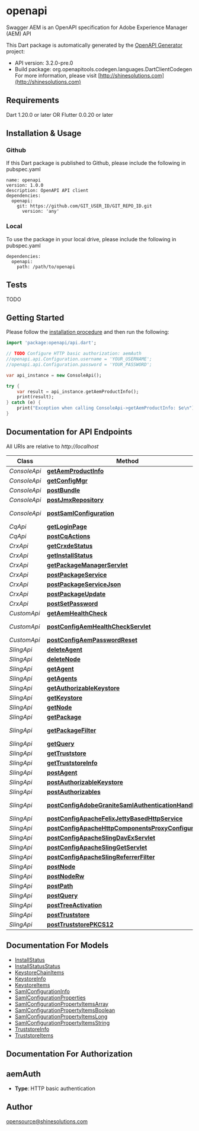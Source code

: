 # openapi
Swagger AEM is an OpenAPI specification for Adobe Experience Manager (AEM) API

This Dart package is automatically generated by the [OpenAPI Generator](https://openapi-generator.tech) project:

- API version: 3.2.0-pre.0
- Build package: org.openapitools.codegen.languages.DartClientCodegen
For more information, please visit [http://shinesolutions.com](http://shinesolutions.com)

## Requirements

Dart 1.20.0 or later OR Flutter 0.0.20 or later

## Installation & Usage

### Github
If this Dart package is published to Github, please include the following in pubspec.yaml
```
name: openapi
version: 1.0.0
description: OpenAPI API client
dependencies:
  openapi:
    git: https://github.com/GIT_USER_ID/GIT_REPO_ID.git
      version: 'any'
```

### Local
To use the package in your local drive, please include the following in pubspec.yaml
```
dependencies:
  openapi:
    path: /path/to/openapi
```

## Tests

TODO

## Getting Started

Please follow the [installation procedure](#installation--usage) and then run the following:

```dart
import 'package:openapi/api.dart';

// TODO Configure HTTP basic authorization: aemAuth
//openapi.api.Configuration.username = 'YOUR_USERNAME';
//openapi.api.Configuration.password = 'YOUR_PASSWORD';

var api_instance = new ConsoleApi();

try {
    var result = api_instance.getAemProductInfo();
    print(result);
} catch (e) {
    print("Exception when calling ConsoleApi->getAemProductInfo: $e\n");
}

```

## Documentation for API Endpoints

All URIs are relative to *http://localhost*

Class | Method | HTTP request | Description
------------ | ------------- | ------------- | -------------
*ConsoleApi* | [**getAemProductInfo**](docs//ConsoleApi.md#getaemproductinfo) | **GET** /system/console/status-productinfo.json | 
*ConsoleApi* | [**getConfigMgr**](docs//ConsoleApi.md#getconfigmgr) | **GET** /system/console/configMgr | 
*ConsoleApi* | [**postBundle**](docs//ConsoleApi.md#postbundle) | **POST** /system/console/bundles/{name} | 
*ConsoleApi* | [**postJmxRepository**](docs//ConsoleApi.md#postjmxrepository) | **POST** /system/console/jmx/com.adobe.granite:type&#x3D;Repository/op/{action} | 
*ConsoleApi* | [**postSamlConfiguration**](docs//ConsoleApi.md#postsamlconfiguration) | **POST** /system/console/configMgr/com.adobe.granite.auth.saml.SamlAuthenticationHandler | 
*CqApi* | [**getLoginPage**](docs//CqApi.md#getloginpage) | **GET** /libs/granite/core/content/login.html | 
*CqApi* | [**postCqActions**](docs//CqApi.md#postcqactions) | **POST** /.cqactions.html | 
*CrxApi* | [**getCrxdeStatus**](docs//CrxApi.md#getcrxdestatus) | **GET** /crx/server/crx.default/jcr:root/.1.json | 
*CrxApi* | [**getInstallStatus**](docs//CrxApi.md#getinstallstatus) | **GET** /crx/packmgr/installstatus.jsp | 
*CrxApi* | [**getPackageManagerServlet**](docs//CrxApi.md#getpackagemanagerservlet) | **GET** /crx/packmgr/service/script.html | 
*CrxApi* | [**postPackageService**](docs//CrxApi.md#postpackageservice) | **POST** /crx/packmgr/service.jsp | 
*CrxApi* | [**postPackageServiceJson**](docs//CrxApi.md#postpackageservicejson) | **POST** /crx/packmgr/service/.json/{path} | 
*CrxApi* | [**postPackageUpdate**](docs//CrxApi.md#postpackageupdate) | **POST** /crx/packmgr/update.jsp | 
*CrxApi* | [**postSetPassword**](docs//CrxApi.md#postsetpassword) | **POST** /crx/explorer/ui/setpassword.jsp | 
*CustomApi* | [**getAemHealthCheck**](docs//CustomApi.md#getaemhealthcheck) | **GET** /system/health | 
*CustomApi* | [**postConfigAemHealthCheckServlet**](docs//CustomApi.md#postconfigaemhealthcheckservlet) | **POST** /apps/system/config/com.shinesolutions.healthcheck.hc.impl.ActiveBundleHealthCheck | 
*CustomApi* | [**postConfigAemPasswordReset**](docs//CustomApi.md#postconfigaempasswordreset) | **POST** /apps/system/config/com.shinesolutions.aem.passwordreset.Activator | 
*SlingApi* | [**deleteAgent**](docs//SlingApi.md#deleteagent) | **DELETE** /etc/replication/agents.{runmode}/{name} | 
*SlingApi* | [**deleteNode**](docs//SlingApi.md#deletenode) | **DELETE** /{path}/{name} | 
*SlingApi* | [**getAgent**](docs//SlingApi.md#getagent) | **GET** /etc/replication/agents.{runmode}/{name} | 
*SlingApi* | [**getAgents**](docs//SlingApi.md#getagents) | **GET** /etc/replication/agents.{runmode}.-1.json | 
*SlingApi* | [**getAuthorizableKeystore**](docs//SlingApi.md#getauthorizablekeystore) | **GET** /{intermediatePath}/{authorizableId}.ks.json | 
*SlingApi* | [**getKeystore**](docs//SlingApi.md#getkeystore) | **GET** /{intermediatePath}/{authorizableId}/keystore/store.p12 | 
*SlingApi* | [**getNode**](docs//SlingApi.md#getnode) | **GET** /{path}/{name} | 
*SlingApi* | [**getPackage**](docs//SlingApi.md#getpackage) | **GET** /etc/packages/{group}/{name}-{version}.zip | 
*SlingApi* | [**getPackageFilter**](docs//SlingApi.md#getpackagefilter) | **GET** /etc/packages/{group}/{name}-{version}.zip/jcr:content/vlt:definition/filter.tidy.2.json | 
*SlingApi* | [**getQuery**](docs//SlingApi.md#getquery) | **GET** /bin/querybuilder.json | 
*SlingApi* | [**getTruststore**](docs//SlingApi.md#gettruststore) | **GET** /etc/truststore/truststore.p12 | 
*SlingApi* | [**getTruststoreInfo**](docs//SlingApi.md#gettruststoreinfo) | **GET** /libs/granite/security/truststore.json | 
*SlingApi* | [**postAgent**](docs//SlingApi.md#postagent) | **POST** /etc/replication/agents.{runmode}/{name} | 
*SlingApi* | [**postAuthorizableKeystore**](docs//SlingApi.md#postauthorizablekeystore) | **POST** /{intermediatePath}/{authorizableId}.ks.html | 
*SlingApi* | [**postAuthorizables**](docs//SlingApi.md#postauthorizables) | **POST** /libs/granite/security/post/authorizables | 
*SlingApi* | [**postConfigAdobeGraniteSamlAuthenticationHandler**](docs//SlingApi.md#postconfigadobegranitesamlauthenticationhandler) | **POST** /apps/system/config/com.adobe.granite.auth.saml.SamlAuthenticationHandler.config | 
*SlingApi* | [**postConfigApacheFelixJettyBasedHttpService**](docs//SlingApi.md#postconfigapachefelixjettybasedhttpservice) | **POST** /apps/system/config/org.apache.felix.http | 
*SlingApi* | [**postConfigApacheHttpComponentsProxyConfiguration**](docs//SlingApi.md#postconfigapachehttpcomponentsproxyconfiguration) | **POST** /apps/system/config/org.apache.http.proxyconfigurator.config | 
*SlingApi* | [**postConfigApacheSlingDavExServlet**](docs//SlingApi.md#postconfigapacheslingdavexservlet) | **POST** /apps/system/config/org.apache.sling.jcr.davex.impl.servlets.SlingDavExServlet | 
*SlingApi* | [**postConfigApacheSlingGetServlet**](docs//SlingApi.md#postconfigapacheslinggetservlet) | **POST** /apps/system/config/org.apache.sling.servlets.get.DefaultGetServlet | 
*SlingApi* | [**postConfigApacheSlingReferrerFilter**](docs//SlingApi.md#postconfigapacheslingreferrerfilter) | **POST** /apps/system/config/org.apache.sling.security.impl.ReferrerFilter | 
*SlingApi* | [**postNode**](docs//SlingApi.md#postnode) | **POST** /{path}/{name} | 
*SlingApi* | [**postNodeRw**](docs//SlingApi.md#postnoderw) | **POST** /{path}/{name}.rw.html | 
*SlingApi* | [**postPath**](docs//SlingApi.md#postpath) | **POST** /{path}/ | 
*SlingApi* | [**postQuery**](docs//SlingApi.md#postquery) | **POST** /bin/querybuilder.json | 
*SlingApi* | [**postTreeActivation**](docs//SlingApi.md#posttreeactivation) | **POST** /etc/replication/treeactivation.html | 
*SlingApi* | [**postTruststore**](docs//SlingApi.md#posttruststore) | **POST** /libs/granite/security/post/truststore | 
*SlingApi* | [**postTruststorePKCS12**](docs//SlingApi.md#posttruststorepkcs12) | **POST** /etc/truststore | 


## Documentation For Models

 - [InstallStatus](docs//InstallStatus.md)
 - [InstallStatusStatus](docs//InstallStatusStatus.md)
 - [KeystoreChainItems](docs//KeystoreChainItems.md)
 - [KeystoreInfo](docs//KeystoreInfo.md)
 - [KeystoreItems](docs//KeystoreItems.md)
 - [SamlConfigurationInfo](docs//SamlConfigurationInfo.md)
 - [SamlConfigurationProperties](docs//SamlConfigurationProperties.md)
 - [SamlConfigurationPropertyItemsArray](docs//SamlConfigurationPropertyItemsArray.md)
 - [SamlConfigurationPropertyItemsBoolean](docs//SamlConfigurationPropertyItemsBoolean.md)
 - [SamlConfigurationPropertyItemsLong](docs//SamlConfigurationPropertyItemsLong.md)
 - [SamlConfigurationPropertyItemsString](docs//SamlConfigurationPropertyItemsString.md)
 - [TruststoreInfo](docs//TruststoreInfo.md)
 - [TruststoreItems](docs//TruststoreItems.md)


## Documentation For Authorization


## aemAuth

- **Type**: HTTP basic authentication


## Author

opensource@shinesolutions.com


